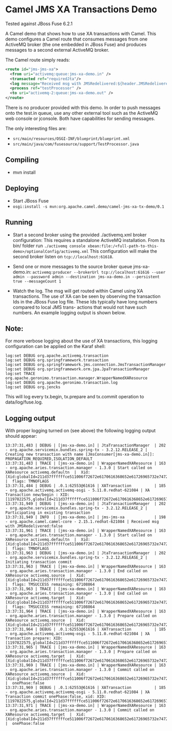 # Camel JMS XA Transactions Demo

Tested against JBoss Fuse 6.2.1

A Camel demo that shows how to use XA transactions with Camel.
This demo configures a Camel route that consumes messages from one
ActiveMQ broker (the one embedded in JBoss Fuse) and produces messages
to a second external ActiveMQ broker.


The Camel route simply reads:

```xml
<route id="jms-jms-xa">
  <from uri="activemq:queue:jms-xa-demo.in" />
  <transacted ref="requiredJta"/> 
  <log message="Received msg with JMSRedelivered:${header.JMSRedelivered}" />
  <process ref="testProcessor" />
  <to uri="activemq-2:queue:jms-xa-demo.out" />
</route>
```

There is no producer provided with this demo. In order to push messages onto 
the test.in queue, use any other external tool such as the ActiveMQ web 
console or jconsole. Both have capabilities for sending messages.

The only interesting files are:
- `src/main/resources/OSGI-INF/blueprint/blueprint.xml`
- `src/main/java/com/fusesource/support/TestProcessor.java`


## Compiling
- mvn install


## Deploying
- Start JBoss Fuse
- `osgi:install -s mvn:org.apache.camel.demo/camel-jms-xa-tx-demo/0.1`

## Running

- Start a second broker using the provided ./activemq.xml broker configuration:
  This requires a standalone ActiveMQ installation. From its bin/ folder run
    `./activemq console xbean:file:/<full-path-to-this-demo>/optionalConfig/activemq.xml`
  This configuration will make the second broker listen on `tcp://localhost:61618`.


- Send one or more messages to the source broker queue jms-xa-demo.in:
  `activemq:producer --brokerUrl tcp://localhost:61616 --user admin --password admin --destination jms-xa-demo.in --persistent true --messageCount 1`

- Watch the log. The msg will get routed within Camel using XA transactions.
  The use of XA can be seen by observing the transaction Ids in the JBoss Fuse 
  log file. These Ids typically have long numbers compared to local JMS trans-
  actions that would not have such numbers.
  An example logging output is shown below.


## Note:
For more verbose logging about the use of XA transactions, this logging 
configuration can be applied on the Karaf shell:

```
log:set DEBUG org.apache.activemq.transaction
log:set DEBUG org.springframework.transaction
log:set DEBUG org.springframework.jms.connection.JmsTransactionManager
log:set DEBUG org.springframework.orm.jpa.JpaTransactionManager
log:set TRACE org.apache.geronimo.transaction.manager.WrapperNamedXAResource
log:set DEBUG org.apache.geronimo.transaction.log
log:set DEBUG org.jencks
```

This will log every tx.begin, tx.prepare and tx.commit operation to data/log/fuse.log.


## Logging output

With proper logging turned on (see above) the following logging output should 
appear:

```
13:37:31,483 | DEBUG | [jms-xa-demo.in] | JtaTransactionManager  | 202 - org.apache.servicemix.bundles.spring-tx - 3.2.12.RELEASE_2 | Creating new transaction with name [JmsConsumer[jms-xa-demo.in]]: PROPAGATION_REQUIRED,ISOLATION_DEFAULT
13:37:31,483 | TRACE | [jms-xa-demo.in] | WrapperNamedXAResource | 163 - org.apache.aries.transaction.manager - 1.3.0 | Start called on XAResource activemq.defaultn  |  Xid: [Xid:globalId=211d37ffffffce511006f72672e6170616368652e61726965732e7472616e73616374696f6e0000000000000000000000000000,length=64,branchId=1000ffffffacffffff9836ffffffce511006170616368652e61726965732e7472616e73616374696f6e0000000000000000000000000000,length=64]n  |  flags: TMNOFLAGS
13:37:31,484 | DEBUG | .0.1:62553@61616 | XATransaction          | 185 - org.apache.activemq.activemq-osgi - 5.11.0.redhat-621084 | XA Transaction new/begin : XID:[1197822575,globalId=211d37ffffffce511006f72672e6170616368652e61726965732e7472616e73616374696f6e0000000000000000000000000000,branchId=1000ffffffacffffff9836ffffffce511006170616368652e61726965732e7472616e73616374696f6e0000000000000000000000000000]
13:37:31,949 | DEBUG | [jms-xa-demo.in] | JtaTransactionManager  | 202 - org.apache.servicemix.bundles.spring-tx - 3.2.12.RELEASE_2 | Participating in existing transaction
13:37:31,949 | INFO  | [jms-xa-demo.in] | jms-jms-xa             | 198 - org.apache.camel.camel-core - 2.15.1.redhat-621084 | Received msg with JMSRedelivered:false
13:37:31,961 | TRACE | [jms-xa-demo.in] | WrapperNamedXAResource | 163 - org.apache.aries.transaction.manager - 1.3.0 | Start called on XAResource activemq.defaultn  |  Xid: [Xid:globalId=211d37ffffffce511006f72672e6170616368652e61726965732e7472616e73616374696f6e0000000000000000000000000000,length=64,branchId=2000ffffffacffffff9836ffffffce511006170616368652e61726965732e7472616e73616374696f6e0000000000000000000000000000,length=64]n  |  flags: TMNOFLAGS
13:37:31,963 | DEBUG | [jms-xa-demo.in] | JtaTransactionManager  | 202 - org.apache.servicemix.bundles.spring-tx - 3.2.12.RELEASE_2 | Initiating transaction commit
13:37:31,963 | TRACE | [jms-xa-demo.in] | WrapperNamedXAResource | 163 - org.apache.aries.transaction.manager - 1.3.0 | End called on XAResource activemq.source  |  Xid: [Xid:globalId=211d37ffffffce511006f72672e6170616368652e61726965732e7472616e73616374696f6e0000000000000000000000000000,length=64,branchId=2000ffffffacffffff9836ffffffce511006170616368652e61726965732e7472616e73616374696f6e0000000000000000000000000000,length=64]n  |  flags: TMSUCCESS remaining: 67108864
13:37:31,963 | TRACE | [jms-xa-demo.in] | WrapperNamedXAResource | 163 - org.apache.aries.transaction.manager - 1.3.0 | End called on XAResource activemq.target  |  Xid: [Xid:globalId=211d37ffffffce511006f72672e6170616368652e61726965732e7472616e73616374696f6e0000000000000000000000000000,length=64,branchId=1000ffffffacffffff9836ffffffce511006170616368652e61726965732e7472616e73616374696f6e0000000000000000000000000000,length=64]n  |  flags: TMSUCCESS remaining: 67108864
13:37:31,964 | TRACE | [jms-xa-demo.in] | WrapperNamedXAResource | 163 - org.apache.aries.transaction.manager - 1.3.0 | Prepare called on XAResource activemq.source  |  Xid: [Xid:globalId=211d37ffffffce511006f72672e6170616368652e61726965732e7472616e73616374696f6e0000000000000000000000000000,length=64,branchId=1000ffffffacffffff9836ffffffce511006170616368652e61726965732e7472616e73616374696f6e0000000000000000000000000000,length=64]
13:37:31,964 | DEBUG | .0.1:62553@61616 | XATransaction          | 185 - org.apache.activemq.activemq-osgi - 5.11.0.redhat-621084 | XA Transaction prepare: XID:[1197822575,globalId=211d37ffffffce511006f72672e6170616368652e61726965732e7472616e73616374696f6e0000000000000000000000000000,branchId=1000ffffffacffffff9836ffffffce511006170616368652e61726965732e7472616e73616374696f6e0000000000000000000000000000]
13:37:31,965 | TRACE | [jms-xa-demo.in] | WrapperNamedXAResource | 163 - org.apache.aries.transaction.manager - 1.3.0 | Prepare called on XAResource activemq.target  |  Xid: [Xid:globalId=211d37ffffffce511006f72672e6170616368652e61726965732e7472616e73616374696f6e0000000000000000000000000000,length=64,branchId=2000ffffffacffffff9836ffffffce511006170616368652e61726965732e7472616e73616374696f6e0000000000000000000000000000,length=64]
13:37:31,969 | TRACE | [jms-xa-demo.in] | WrapperNamedXAResource | 163 - org.apache.aries.transaction.manager - 1.3.0 | Commit called on XAResource activemq.source  |  Xid: [Xid:globalId=211d37ffffffce511006f72672e6170616368652e61726965732e7472616e73616374696f6e0000000000000000000000000000,length=64,branchId=1000ffffffacffffff9836ffffffce511006170616368652e61726965732e7472616e73616374696f6e0000000000000000000000000000,length=64]n  |  onePhase:false
13:37:31,969 | DEBUG | .0.1:62553@61616 | XATransaction          | 185 - org.apache.activemq.activemq-osgi - 5.11.0.redhat-621084 | XA Transaction commit onePhase:false, xid: XID:[1197822575,globalId=211d37ffffffce511006f72672e6170616368652e61726965732e7472616e73616374696f6e0000000000000000000000000000,branchId=1000ffffffacffffff9836ffffffce511006170616368652e61726965732e7472616e73616374696f6e0000000000000000000000000000]
13:37:31,971 | TRACE | [jms-xa-demo.in] | WrapperNamedXAResource | 163 - org.apache.aries.transaction.manager - 1.3.0 | Commit called on XAResource activemq.target  |  Xid: [Xid:globalId=211d37ffffffce511006f72672e6170616368652e61726965732e7472616e73616374696f6e0000000000000000000000000000,length=64,branchId=2000ffffffacffffff9836ffffffce511006170616368652e61726965732e7472616e73616374696f6e0000000000000000000000000000,length=64]n  |  onePhase:false
```
